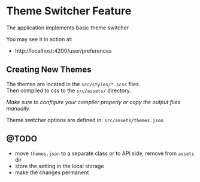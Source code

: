 # Theme Switcher Feature

The application implements basic theme switcher

You may see it in action at:

- http://localhost:4200/user/preferences

## Creating New Themes

The themes are located in the `src/styles/*.scss` files.  
Then compiled to css to the `src/assets/` directory.

*Make sure to configure your compiler properly or copy the output files manually.*

Theme switcher options are defined in: `src/assets/themes.json`


## @TODO

- move `themes.json` to a separate class or to API side, remove from `assets` dir
- store the setting in the local storage
- make the changes permanent
